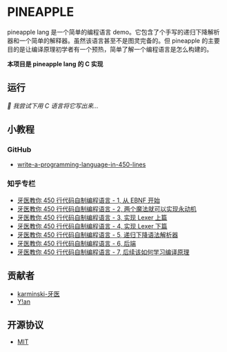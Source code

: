 # PINEAPPLE

pineapple lang 是一个简单的编程语言 demo。它包含了个手写的递归下降解析器和一个简单的解释器。虽然该语言甚至不是图灵完备的。但 pineapple 的主要目的是让编译原理初学者有一个预热，简单了解一个编程语言是怎么构建的。

**本项目是 pineapple lang 的 C 实现**

## 运行

*🚧 我尝试下用 C 语言将它写出来...*

## 小教程

### GitHub
 - [write-a-programming-language-in-450-lines](https://github.com/karminski/write-a-programming-language-in-450-lines)

### 知乎专栏
 - [牙医教你 450 行代码自制编程语言 - 1, 从 EBNF 开始](https://zhuanlan.zhihu.com/p/341405385)
 - [牙医教你 450 行代码自制编程语言 - 2, 两个魔法就可以实现永动机](https://zhuanlan.zhihu.com/p/341532964)
 - [牙医教你 450 行代码自制编程语言 - 3, 实现 Lexer 上篇](https://zhuanlan.zhihu.com/p/341840788)
 - [牙医教你 450 行代码自制编程语言 - 4, 实现 Lexer 下篇](https://zhuanlan.zhihu.com/p/342036670)
 - [牙医教你 450 行代码自制编程语言 - 5, 递归下降语法解析器](https://zhuanlan.zhihu.com/p/342333858)
 - [牙医教你 450 行代码自制编程语言 - 6, 后端](https://zhuanlan.zhihu.com/p/342457860)
 - [牙医教你 450 行代码自制编程语言 - 7, 后续该如何学习编译原理](https://zhuanlan.zhihu.com/p/342982862)

## 贡献者
 - [karminski-牙医](https://github.com/karminski)
 - [Y!an](https://github.com/YianAndCode)

## 开源协议
 - [MIT](LICENSE)
